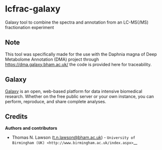 lcfrac-galaxy
==============================

Galaxy tool to combine the spectra and annotation from an LC-MS(/MS) fractionation experiment

Note
------
This tool was specifically made for the use with the Daphnia magna of Deep Metabolome Annotation (DMA) project through https://dma.galaxy.bham.ac.uk/ the code is provided here for traceability. 

Galaxy
------
[Galaxy](https://galaxyproject.org/) is an open, web-based platform for data intensive biomedical research. Whether on the free public server or your own instance, you can perform, reproduce, and share complete analyses. 

Credits
-------

**Authors and contributors**
 - Thomas N. Lawson (t.n.lawson@bham.ac.uk) - `University of Birmingham (UK) <http://www.birmingham.ac.uk/index.aspx>`__
